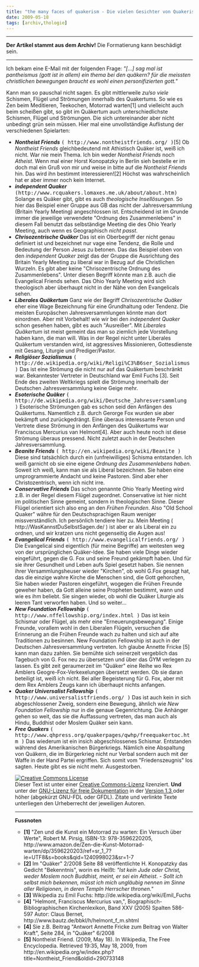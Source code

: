 ```yaml
---
title: "the many faces of quakerism - Die vielen Gesichter von Quakerismus"
date: 2009-05-18
tags: [archiv,thologie]
---
```

<hr><b>Der Artikel stammt aus dem Archiv!</b> Die Formatierung kann beschädigt sein.<hr>

Ich bekam eine E-Mail mit der folgenden Frage:
<cite>"[...] sag mal ist pantheismus (gott ist in allem) ein thema bei den quäkern? für
die meissten christlichen bewegungen braucht es wohl einen personifizierten
gott."</cite>

Kann man so pauschal nicht sagen. Es gibt mittlerweile <i>zu/so viele</i> Schismen, Flügel und Strömungen innerhalb des Quakertums. So wie es Zen beim Meditieren, Teekochen, Motorrad warten[1] und vielleicht auch beim scheißen gibt, so gibt im Quäkertum auch unterschiedlichste Schismen, Flügel und Strömungen. Die sich untereinander aber nicht unbedingt grün sein müssen. Hier mal eine unvollständige Auflistung der verschiedenen Spielarten:

<ul>
<li><b><i>Nontheist Friends</i></b> <KBD>( http://www.nontheistfriends.org/ )</KBD>[5] Ob <i>Nontheist Friends</i> gleichbedeutend mit Athistisch Quäker ist, weiß ich nicht. War nie mein Thema. Ich bin weder <i>Nontheist Friends</i> noch <i>Atheist</i>. Wenn mal einer Horst Konopatzky in Berlin sieh bestelle er im doch mal ein Gruß von mir und weise in bitte auf die <i>Nontheist Friends</i> hin. Das wird ihn bestimmt interessieren![2] Höchst was wahrscheinlich hat er aber immer noch kein Internet.</li>
<li><b><i>independent Quaker</i></b> <KBD>(http://www.rcquakers.lomaxes.me.uk/about/about.htm)</KBD> Solange es Quäker gibt, gibt es auch <i>theologische Insellösungen</i>. So hier das Beispiel einer Gruppe aus GB das nicht der Jahresversammlung (Britain Yearly Meeting) angeschlossen ist. Entscheidend ist im Grunde immer die jeweilige verwendete "Ordnung des Zusammenlebens" in diesem Fall benutzt das selbständige Meeting die des Ohio Yearly Meeting, auch wenn es Geographisch <i>nicht passt</i>.</li>
<li><b><i>Chrisozentrische Quäker</i></b> Das ist ein Oberbegriff der nicht genau definiert ist und bezeichnet nur vage eine Tendenz, die Rolle und Bedeutung der Person Jesus zu betonen. Das das Beispiel oben von den <i>independent Quaker</i> zeigt das der Gruppe die Ausrichtung des Britain Yearly Meeting zu liberal war in Bezug auf die Christlichen Wurzeln. Es gibt aber keine "Chrisozentrische Ordnung des Zusammenlebens". Unter diesen Begriff könnte man z.B. auch die Evangelical Friends sehen. Das Ohio Yearly Meeting wird sich theologisch aber überhaupt nicht in der Nähe von den Evangelicals sehen.</li>
<li><b><i>Liberales Quäkertum</i></b> Ganz wie der Begriff <i>Chrisozentrische Quäker</i> eher eine Wage Bezeichnung für eine Grundhaltung oder Tendenz. Die meisten Europäschen Jahresversammlungen könnte man dort einordnen. Aber mit Vorbehalt! wie wir bei den <i>independent Quaker</i> schon gesehen haben, gibt es auch "Ausreißer". Mit <i>Liberales Quäkertum</i> ist meist gemeint das man so ziemlich jede Vorstellung haben kann, die man will. Was in der Regel nicht unter Liberales Quäkertum verstanden wird, ist aggressives Missionieren, Gottesdienste mit Gesang, Liturgie und Prediger/Pastor.</li>
<li><b><i>Religiöser Sozialismus</i></b> <KBD>( http://de.wikipedia.org/wiki/Religi%C3%B6ser_Sozialismus )</KBD> Das ist eine Strömung die nicht nur auf das Quäkertum beschränkt war. Bekanntester Vertreter in Deutschland war Emil Fuchs [3]. Seit Ende des zweiten Weltkriegs spielt die Strömung innerhalb der Deutschen Jahresversammlung keine Geige mehr.</li>
<li><b><i>Esoterische Quäker</i></b> <KBD>( http://de.wikipedia.org/wiki/Deutsche_Jahresversammlung )</KBD> Esoterische Strömungen gab es schon seid den Anfängen des Quäkertums. Namentlich z.B. durch Gerorge Fox wurden sie aber bekämpft und zurückgedrängt. Eine überaus interessante Person und Vertrete diese Strömung in den Anfängen des Quäkertums war Franciscus Mercurius van Helmont[4]. Aber auch heute noch ist diese Strömung überaus pressend. Nicht zuletzt auch in der Deutschen Jahresversammlung.</li>
<li><b><i>Beanite Friends</i></b> <KBD>( http://en.wikipedia.org/wiki/Beanite )</KBD> Diese sind tatsächlich durch ein (unfreiwilliges) Schisma entstanden. Ich weiß garnicht ob sie eine eigene <i>Ordnung des Zusammenlebens haben</i>. Soweit ich weiß, kann man sie als Liberal bezeichnen. Sie haben eine umprogrammierte Andacht und keine Pastoren. Sind aber eher Christozentrisch, wenn ich nicht irre.</li>
<li><b><i>Conservative Friends</i></b> Das schon genannte Ohio Yearly Meeting wird z.B. in der Regel diesem Flügel zugeordnet. Conservative ist hier nicht im politischen Sinne gemeint, sondern in theologischen Sinne. Dieser Flügel orientiert sich also eng an den <i>Frühen Freunden</i>. Also "Old School Quaker" währe für den Deutschsprachigen Raum weniger missverständlich. Ich persönlich tendiere hier zu. Mein Meeting ( http://WasKannstDuSelbstSagen.de/ ) ist aber er als Liberal ein zu ordnen, und wir kratzen uns nicht gegenseitig die Augen aus!</li>
<li><b><i>Evangelical Friends</i></b> <KBD>( http://www.evangelicalfriends.org/ )</KBD> Die Evangelical sind eigentlich (für meine Begriffe) am weitesten weg von der ursprünglichen Quäker-Idee. Sie haben viele Dinge wieder eingeführt, gegen die G. Fox und seine Freund gekämpft haben. Und für sie ihrer Gesundheit und Leben aufs Spiel gesetzt haben. Sie nennen ihrer Versammlungsheuser wieder "Kirchen", ob wohl G.Fox gesagt hat, das die einzige wahre Kirche die Menschen sind, die Gott gehorchen, Sie haben wieder Pastoren eingeführt, wogegen die Frühen Freunde geweher haben, da Gott alleine seine Propheten bestimmt, wann und wie es ihm beliebt. Sie singen wieder, ob wohl die Quäker Liturgie als leeren Tant verworfen haben. Und so weiter...</li>
<li><b><i>New Foundation Fellowship</i></b> <KBD>( http://www.nffellowship.org/index.html )</KBD> Das ist kein Schismar oder Flügel, als mehr eine "Erneuerungsbewegung". Einige Freunde, vorallem wohl in den Liberalen Flügeln, versuchen die Erinnerung an die Frühen Freunde wach zu halten und sich auf alte Traditionen zu besinnen. New Foundation Fellowship ist auch in der Deutschen Jahresversammlung vertreten. Ich glaube Annette Fricke [5] kann man dazu zahlen. Sie bemühte sich seinerzeit vergeblich das Tagebuch von G. Fox neu zu übersetzen und über das GYM verlegen zu lassen. Es gibt zeit geraumerzeit im "Quäker" eine Reihe wo Rex Amblers Geogre-Fox-Verkexelungen übersetzt werden. Ob sie daran beteiligt ist, weiß ich nicht. Bei aller Begeisterung für G. Fox, aber mit dem Rex Amblers Zeugs kann ich überhaupt nichts anfangen.</li>
<li><b><i>Quaker Universalist Fellowship</i></b> <KBD>( http://www.universalistfriends.org/ )</KBD> Das ist auch kein in sich abgeschlossener Zweig, sondern eine Bewegung, ähnlich wie <i>New Foundation Fellowship</i> nur in die genaue Gegenrichtung. Die Anhänger gehen so weit, das sie die Auffassung vertreten, das man auch als Hindu, Buddhist oder Moslem Quäker sein kann.</li>
<li><b><i>Free Quakers</i></b> <KBD>( http://www.qhpress.org/quakerpages/qwhp/freequakertoc.htm )</KBD> Das wiederum ist ein insich abgeschlossenes Schismar. Entstanden während des Amerikanischen Bürgerkriegs. Nämlich eine Abspaltung von Quäkern, die im Bürgerkrieg nicht nur Verbal sondern auch mit der Waffe in der Hand Partei ergriffen. Sich somit vom "Friedenszeugnis" los sagten. Heute gibt es sie nicht mehr. Ausgestorben.</li>

<a rel="license" href="http://creativecommons.org/licenses/by-sa/3.0/de/"><img alt="Creative Commons License" style="border-width:0" src="http://i.creativecommons.org/l/by-sa/3.0/de/88x31.png" /></a><br />Dieser <span xmlns:dc="http://purl.org/dc/elements/1.1/" href="http://purl.org/dc/dcmitype/Text" rel="dc:type">Text</span> ist unter einer <a rel="license" href="http://creativecommons.org/licenses/by-sa/3.0/de/">Creative Commons-Lizenz</a> lizenziert. <b>Und</b> unter der <a href="http://de.wikipedia.org/wiki/GFDL">GNU-Lizenz für freie Dokumentation</a> in der <a href="http://www.gnu.org/licenses/fdl-1.3.html">Version 1.3 </a> oder höher (abgekürzt GNU-FDL oder GFDL). Zitate und verlinkte Texte unterliegen den Urheberrecht der jeweiligen Autoren.

<hr>
<b>Fussnoten</b>
<ul>
<li><b>[1]</b> "Zen und die Kunst ein Motorrad zu warten: Ein Versuch über Werte", Robert M. Pirsig, ISBN-13: 978-3596220205, http://www.amazon.de/Zen-die-Kunst-Motorrad-warten/dp/3596220203/ref=sr_1_7?ie=UTF8&s=books&qid=1240998023&sr=1-7 </li>
<li><b>[2]</b> Im "Quäker" 2/2008 Seite 88 veröffentlichte H. Konopatzky das Gedicht "Bekenntnis", worin es Heißt: <cite>"Ist kein Jude oder Christ, weder Moslem noch Buddhist, meint, er sei ein Atheist. - Sollt ich selbst mich bekennen, müsst ich mich ungläubig nennen im Sinne aller Religionen, in deren Templn Herrscher thronen."</cite> </li>
<li><b>[3]</b> Wikipedia zu Emil Fuchs: http://de.wikipedia.org/wiki/Emil_Fuchs </li>
<li><b>[4]</b> "Helmont, Franciscus Mercurius van,", Biographisch-Bibliographischen Kirchenlexikon, Band XXV (2005) Spalten 586-597 Autor: Claus Bernet, http://www.bautz.de/bbkl/h/helmont_f_m.shtml </li>
<li><b>[4]</b> Sie z.B. Beitrag "Antwort Annette Fricke zum Beitrag von Walter Kraft", Seite 284, in "Quäker" 6/2008 </li>
<li><b>[5]</b> Nontheist Friend. (2009, May 18). In Wikipedia, The Free Encyclopedia. Retrieved 19:35, May 18, 2009, from http://en.wikipedia.org/w/index.php?title=Nontheist_Friend&oldid=290733148</li>
</ul>
